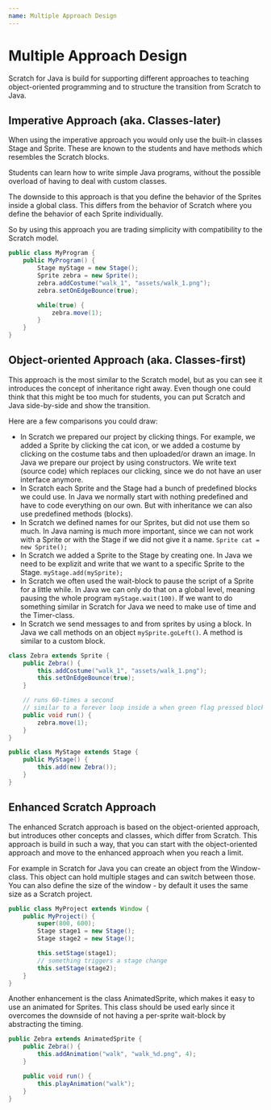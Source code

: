 ```yaml
---
name: Multiple Approach Design
---
```


# Multiple Approach Design

Scratch for Java is build for supporting different approaches to teaching object-oriented programming and to structure the transition from Scratch to Java.

## Imperative Approach (aka. Classes-later)

When using the imperative approach you would only use the built-in classes Stage and Sprite. These are known to the students and have methods which resembles the Scratch blocks.

Students can learn how to write simple Java programs, without the possible overload of having to deal with custom classes.

The downside to this approach is that you define the behavior of the Sprites inside a global class. This differs from the behavior of Scratch where you define the behavior of each Sprite individually.

So by using this approach you are trading simplicity with compatibility to the Scratch model.

```java
public class MyProgram {
    public MyProgram() {
        Stage myStage = new Stage();
        Sprite zebra = new Sprite();
        zebra.addCostume("walk_1", "assets/walk_1.png");
        zebra.setOnEdgeBounce(true);

        while(true) {
            zebra.move(1);
        }
    }
}
```

## Object-oriented Approach (aka. Classes-first)

This approach is the most similar to the Scratch model, but as you can see it introduces the concept of inheritance right away. Even though one could think that this might be too much for students, you can put Scratch and Java side-by-side and show the transition.

Here are a few comparisons you could draw:
- In Scratch we prepared our project by clicking things. For example, we added a Sprite by clicking the cat icon, or we added a costume by clicking on the costume tabs and then uploaded/or drawn an image. In Java we prepare our project by using constructors. We write text (source code) which replaces our clicking, since we do not have an user interface anymore.
- In Scratch each Sprite and the Stage had a bunch of predefined blocks we could use. In Java we normally start with nothing predefined and have to code everything on our own. But with inheritance we can also use predefined methods (blocks).
- In Scratch we defined names for our Sprites, but did not use them so much. In Java naming is much more important, since we can not work with a Sprite or with the Stage if we did not give it a name. `Sprite cat = new Sprite();`
- In Scratch we added a Sprite to the Stage by creating one. In Java we need to be explizit and write that we want to a specific Sprite to the Stage. `myStage.add(mySprite);`
- In Scratch we often used the wait-block to pause the script of a Sprite for a little while. In Java we can only do that on a global level, meaning pausing the whole program `myStage.wait(100)`. If we want to do something similar in Scratch for Java we need to make use of time and the Timer-class.
- In Scratch we send messages to and from sprites by using a block. In Java we call methods on an object `mySprite.goLeft()`. A method is similar to a custom block.

```java
class Zebra extends Sprite {
    public Zebra() {
        this.addCostume("walk_1", "assets/walk_1.png");
        this.setOnEdgeBounce(true);
    }

    // runs 60-times a second
    // similar to a forever loop inside a when green flag pressed block
    public void run() {
        zebra.move(1);
    }
}

public class MyStage extends Stage {
    public MyStage() {
        this.add(new Zebra());
    }
}
```

## Enhanced Scratch Approach

The enhanced Scratch approach is based on the object-oriented approach, but introduces other concepts and classes, which differ from Scratch. This approach is build in such a way, that you can start with the object-oriented approach and move to the enhanced approach when you reach a limit.

For example in Scratch for Java you can create an object from the Window-class. This object can hold multiple stages and can switch between those. You can also define the size of the window - by default it uses the same size as a Scratch project.

```java
public class MyProject extends Window {
    public MyProject() {
        super(800, 600);
        Stage stage1 = new Stage();
        Stage stage2 = new Stage();

        this.setStage(stage1);
        // something triggers a stage change
        this.setStage(stage2);
    }
}
```

Another enhancement is the class AnimatedSprite, which makes it easy to use an animated for Sprites. This class should be used early since it overcomes the downside of not having a per-sprite wait-block by abstracting the timing.

```java
public Zebra extends AnimatedSprite {
    public Zebra() {
        this.addAnimation("walk", "walk_%d.png", 4);
    }

    public void run() {
        this.playAnimation("walk");
    }
}
```
